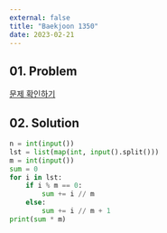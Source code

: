 ```yaml
---
external: false
title: "Baekjoon 1350"
date: 2023-02-21
---
```


## 01. Problem

[문제 확인하기](https://www.acmicpc.net/problem/1350)

## 02. Solution

```Python
n = int(input())
lst = list(map(int, input().split()))
m = int(input())
sum = 0
for i in lst:
    if i % m == 0:
        sum += i // m
    else:
        sum += i // m + 1
print(sum * m)
```
